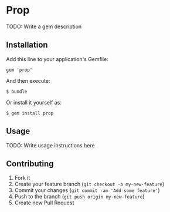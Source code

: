# Prop

TODO: Write a gem description

## Installation

Add this line to your application's Gemfile:

    gem 'prop'

And then execute:

    $ bundle

Or install it yourself as:

    $ gem install prop

## Usage

TODO: Write usage instructions here

## Contributing

1. Fork it
2. Create your feature branch (`git checkout -b my-new-feature`)
3. Commit your changes (`git commit -am 'Add some feature'`)
4. Push to the branch (`git push origin my-new-feature`)
5. Create new Pull Request
